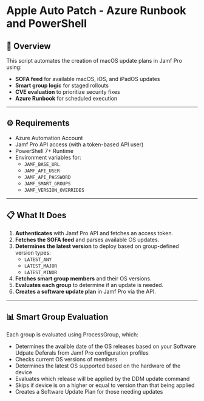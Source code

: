 # Apple Auto Patch - Azure Runbook and PowerShell


## 🧠 Overview

This script automates the creation of macOS update plans in Jamf Pro using:

- **SOFA feed** for available macOS, iOS, and iPadOS updates  
- **Smart group logic** for staged rollouts  
- **CVE evaluation** to prioritize security fixes  
- **Azure Runbook** for scheduled execution

---

## ⚙️ Requirements

- Azure Automation Account  
- Jamf Pro API access (with a token-based API user)  
- PowerShell 7+ Runtime  
- Environment variables for:
  - `JAMF_BASE_URL`
  - `JAMF_API_USER`
  - `JAMF_API_PASSWORD`
  - `JAMF_SMART_GROUPS`
  - `JAMF_VERSION_OVERRIDES`
 
---

## 📋 What It Does

1. **Authenticates** with Jamf Pro API and fetches an access token.  
2. **Fetches the SOFA feed** and parses available OS updates.  
3. **Determines the latest version** to deploy based on group-defined version types:
   - `LATEST_ANY`
   - `LATEST_MAJOR`
   - `LATEST_MINOR`  
4. **Fetches smart group members** and their OS versions.  
5. **Evaluates each group** to determine if an update is needed.  
6. **Creates a software update plan** in Jamf Pro via the API.

---

## 📊 Smart Group Evaluation

Each group is evaluated using ProcessGroup, which:
- Determines the availble date of the OS releases based on your Software Udpate Deferals from Jamf Pro configuration profiles
- Checks current OS versions of members
- Determines the latest OS supported based on the hardware of the device
- Evaluates which release will be applied by the DDM update command
- Skips if device is on a higher or equal to version than that being applied
- Creates a Software Update Plan for those needing updates
